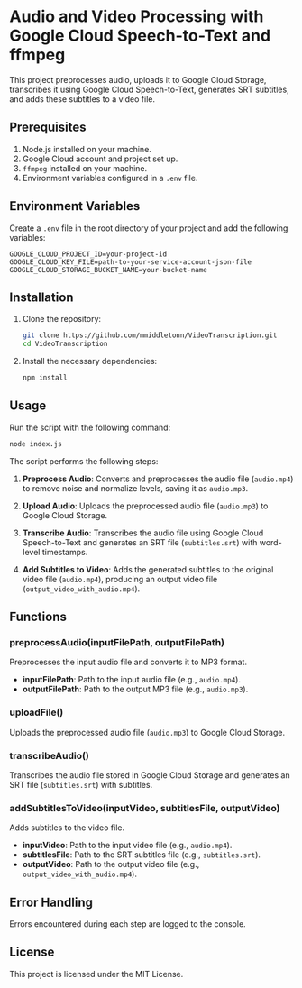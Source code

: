 
# Audio and Video Processing with Google Cloud Speech-to-Text and ffmpeg

This project preprocesses audio, uploads it to Google Cloud Storage, transcribes it using Google Cloud Speech-to-Text, generates SRT subtitles, and adds these subtitles to a video file.

## Prerequisites

1. Node.js installed on your machine.
2. Google Cloud account and project set up.
3. `ffmpeg` installed on your machine.
4. Environment variables configured in a `.env` file.

## Environment Variables

Create a `.env` file in the root directory of your project and add the following variables:

```
GOOGLE_CLOUD_PROJECT_ID=your-project-id
GOOGLE_CLOUD_KEY_FILE=path-to-your-service-account-json-file
GOOGLE_CLOUD_STORAGE_BUCKET_NAME=your-bucket-name
```

## Installation

1. Clone the repository:
    ```bash
    git clone https://github.com/mmiddletonn/VideoTranscription.git
    cd VideoTranscription
    ```

2. Install the necessary dependencies:
    ```bash
    npm install
    ```

## Usage

Run the script with the following command:
```bash
node index.js
```

The script performs the following steps:

1. **Preprocess Audio**: Converts and preprocesses the audio file (`audio.mp4`) to remove noise and normalize levels, saving it as `audio.mp3`.

2. **Upload Audio**: Uploads the preprocessed audio file (`audio.mp3`) to Google Cloud Storage.

3. **Transcribe Audio**: Transcribes the audio file using Google Cloud Speech-to-Text and generates an SRT file (`subtitles.srt`) with word-level timestamps.

4. **Add Subtitles to Video**: Adds the generated subtitles to the original video file (`audio.mp4`), producing an output video file (`output_video_with_audio.mp4`).

## Functions

### preprocessAudio(inputFilePath, outputFilePath)
Preprocesses the input audio file and converts it to MP3 format.
- **inputFilePath**: Path to the input audio file (e.g., `audio.mp4`).
- **outputFilePath**: Path to the output MP3 file (e.g., `audio.mp3`).

### uploadFile()
Uploads the preprocessed audio file (`audio.mp3`) to Google Cloud Storage.

### transcribeAudio()
Transcribes the audio file stored in Google Cloud Storage and generates an SRT file (`subtitles.srt`) with subtitles.

### addSubtitlesToVideo(inputVideo, subtitlesFile, outputVideo)
Adds subtitles to the video file.
- **inputVideo**: Path to the input video file (e.g., `audio.mp4`).
- **subtitlesFile**: Path to the SRT subtitles file (e.g., `subtitles.srt`).
- **outputVideo**: Path to the output video file (e.g., `output_video_with_audio.mp4`).

## Error Handling

Errors encountered during each step are logged to the console.

## License

This project is licensed under the MIT License.
